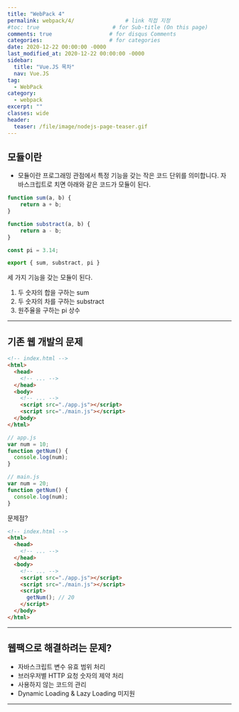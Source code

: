```yaml
---
title: "WebPack 4"
permalink: webpack/4/                # link 직접 지정
#toc: true                       # for Sub-title (On this page)
comments: true                  # for disqus Comments
categories:                     # for categories
date: 2020-12-22 00:00:00 -0000
last_modified_at: 2020-12-22 00:00:00 -0000
sidebar:
  title: "Vue.JS 목차"
  nav: Vue.JS
tag:
  - WebPack
category:
  - webpack
excerpt: ""
classes: wide
header:
  teaser: /file/image/nodejs-page-teaser.gif
---
```


## 모듈이란

* 모듈이란 프로그래밍 관점에서 특정 기능을 갖는 작은 코드 단위를 의미합니다. 자바스크립트로 치면 아래와 같은 코드가 모듈이 된다.

```js
function sum(a, b) {
    return a + b;
}

function substract(a, b) {
    return a - b;
}

const pi = 3.14;

export { sum, substract, pi }
```

세 가지 기능을 갖는 모듈이 된다.

1. 두 숫자의 합을 구하는 sum
2. 두 숫자의 차를 구하는 substract
3. 원주율을 구하는 pi 상수

---

## 기존 웹 개발의 문제

```html
<!-- index.html -->
<html>
  <head>
    <!-- ... -->
  </head>
  <body>
    <!-- ... -->
    <script src="./app.js"></script>
    <script src="./main.js"></script>
  </body>
</html>
```

```js
// app.js
var num = 10;
function getNum() {
  console.log(num);
}
```

```js
// main.js
var num = 20;
function getNum() {
  console.log(num);
}
```

문제점?

```html
<!-- index.html -->
<html>
  <head>
    <!-- ... -->
  </head>
  <body>
    <!-- ... -->
    <script src="./app.js"></script>
    <script src="./main.js"></script>
    <script>
      getNum(); // 20
    </script>
  </body>
</html>
```

---

## 웹팩으로 해결하려는 문제?

* 자바스크립트 변수 유효 범위 처리
* 브러우저별 HTTP 요청 숫자의 제약 처리
* 사용하지 않는 코드의 관리
* Dynamic Loading & Lazy Loading 미지원

---


